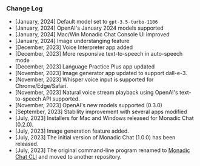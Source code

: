 ### Change Log

- [January, 2024] Default model set to `gpt-3.5-turbo-1106`
- [January, 2024] OpenAI's January 2024 models supported
- [January, 2024] Mac/Win Monadic Chat Console UI improved
- [January, 2024] Image understanging feature
- [December, 2023] Voice Interpreter app added
- [December, 2023] More responsive text-to-speech in auto-speech mode
- [December, 2023] Language Practice Plus app updated
- [November, 2023] Image generator app updated to support dall-e-3.
- [November, 2023] Whisper voice input is supported for Chrome/Edge/Safari.
- [November, 2023] Natural voice stream playback using OpenAI's text-to-speech API supported.
- [November, 2023] OpenAI's new models supported (0.3.0)
- [September, 2023] Stability improvement with several apps modified
- [July, 2023] Installers for Mac and Windows released for Monadic Chat (0.2.0).
- [July, 2023] Image generation feature added.
- [July, 2023] The initial version of Monadic Chat (1.0.0) has been released.
- [July, 2023] The original command-line program renamed to [Monadic Chat CLI](https://github.com/yohasebe/monadic-chat-cli) and moved to another repository.

